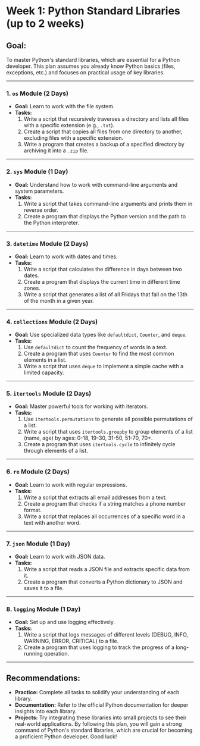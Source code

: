 # Week 1: Python Standard Libraries (up to 2 weeks)

## Goal:

To master Python's standard libraries, which are essential for a Python developer. This plan assumes you already know Python basics (files, exceptions, etc.) and focuses on practical usage of key libraries.

---

### 1. **`os` Module (2 Days)**

- **Goal:** Learn to work with the file system.
- **Tasks:**
  1. Write a script that recursively traverses a directory and lists all files with a specific extension (e.g., `.txt`).
  2. Create a script that copies all files from one directory to another, excluding files with a specific extension.
  3. Write a program that creates a backup of a specified directory by archiving it into a `.zip` file.

---

### 2. **`sys` Module (1 Day)**

- **Goal:** Understand how to work with command-line arguments and system parameters.
- **Tasks:**
  1. Write a script that takes command-line arguments and prints them in reverse order.
  2. Create a program that displays the Python version and the path to the Python interpreter.

---

### 3. **`datetime` Module (2 Days)**

- **Goal:** Learn to work with dates and times.
- **Tasks:**
  1. Write a script that calculates the difference in days between two dates.
  2. Create a program that displays the current time in different time zones.
  3. Write a script that generates a list of all Fridays that fall on the 13th of the month in a given year.

---

### 4. **`collections` Module (2 Days)**

- **Goal:** Use specialized data types like `defaultdict`, `Counter`, and `deque`.
- **Tasks:**
  1. Use `defaultdict` to count the frequency of words in a text.
  2. Create a program that uses `Counter` to find the most common elements in a list.
  3. Write a script that uses `deque` to implement a simple cache with a limited capacity.

---

### 5. **`itertools` Module (2 Days)**

- **Goal:** Master powerful tools for working with iterators.
- **Tasks:**
  1. Use `itertools.permutations` to generate all possible permutations of a list.
  2. Write a script that uses `itertools.groupby` to group elements of a list (name, age) by ages: 0-18, 19-30, 31-50, 51-70, 70+.
  3. Create a program that uses `itertools.cycle` to infinitely cycle through elements of a list.

---

### 6. **`re` Module (2 Days)**

- **Goal:** Learn to work with regular expressions.
- **Tasks:**
  1. Write a script that extracts all email addresses from a text.
  2. Create a program that checks if a string matches a phone number format.
  3. Write a script that replaces all occurrences of a specific word in a text with another word.

---

### 7. **`json` Module (1 Day)**

- **Goal:** Learn to work with JSON data.
- **Tasks:**
  1. Write a script that reads a JSON file and extracts specific data from it.
  2. Create a program that converts a Python dictionary to JSON and saves it to a file.

---

### 8. **`logging` Module (1 Day)**

- **Goal:** Set up and use logging effectively.
- **Tasks:**
  1. Write a script that logs messages of different levels (DEBUG, INFO, WARNING, ERROR, CRITICAL) to a file.
  2. Create a program that uses logging to track the progress of a long-running operation.

---

## Recommendations:

- **Practice:** Complete all tasks to solidify your understanding of each library.
- **Documentation:** Refer to the official Python documentation for deeper insights into each library.
- **Projects:** Try integrating these libraries into small projects to see their real-world applications.
  By following this plan, you will gain a strong command of Python's standard libraries, which are crucial for becoming a proficient Python developer. Good luck!
